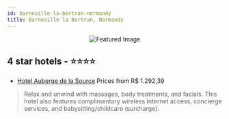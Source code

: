 ```yaml
---
id: barneville-la-bertran-normandy
title: Barneville la Bertran, Normandy
---
```


<center><img src="https://i.travelapi.com/hotels/3000000/2530000/2521400/2521325/fba8189c_z.jpg" alt="Featured Image" /></center>


##  4 star hotels - ⭐️⭐️⭐️⭐️

-    [Hotel Auberge de la Source](https://us.hurb.com/hotels/barneville-la-bertran/hotel-auberge-de-la-source-JNP-JP217625?cmp=18055) Prices from R$ 1.292,39
   > Relax and unwind with massages, body treatments, and facials. This hotel also features complimentary wireless Internet access, concierge services, and babysitting/childcare (surcharge).
